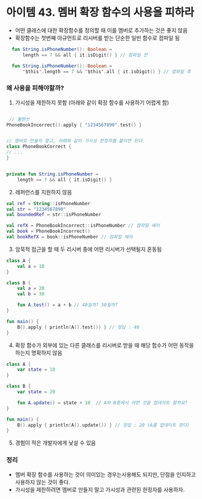 # 아이템 43. 멤버 확장 함수의 사용을 피하라
* 어떤 클래스에 대한 확장함수를 정의할 때 이를 멤버로 추가하는 것은 좋지 않음
* 확장함수는 첫번째 아규먼트로 리시버를 받는 단순한 일반 함수로 컴파일 됨

~~~kotlin
  fun String.isPhoneNumber(): Boolean = 
	  length == 7 && all { it.isDigit() } // 컴파일 전

  fun String.isPhoneNumber(): Boolean = 
	  '$this'.length == 7 && '$this'.all { it.isDigit() } // 컴파일 후
~~~

### 왜 사용을 피해야할까?

1. 가시성을 제한하지 못함 (아래와 같이 확장 함수를 사용하기 어렵게 함)

~~~kotlin

 // 불편쓰
PhoneBookIncorrect().apply { "1234567890".test() }


// 멤버로 만들지 말고, 아래와 같이 가시성 한정자를 붙이면 된다.
class PhoneBookCorrect {
// ...
} 


private fun String.isPhoneNumber = 
	length == 7 && all { it.isDigit() }
~~~

2. 레퍼런스를 지원하지 않음

~~~kotlin
val ref = String::isPhoneNumber
val str = "1234567890"
val boundedRef = str::isPhoneNumber

val refX = PhoneBookIncorrect::isPhoneNumber // 컴파일 에러
val book = PhoneBookIncorrect() 
val bookRefX = book::isPhoneNumber // 컴파일 에러 
~~~


3. 암묵적 접근을 할 때 두 리시버 중에 어떤 리시버가 선택될지 혼동됨

~~~kotlin
class A {
	val a = 10
}

class B {
	val a = 20
	val b = 30

	fun A.test() = a + b // 40일까? 50일까?
}

fun main() {    
	B().apply { println(A().test()) } // 정답 : 40
}
~~~

4. 확장 함수가 외부에 있는 다른 클래스를 리시버로 받을 때 해당 함수가 어떤 동작을 하는지 명확하지 않음
~~~kotlin
class A {
	var state = 10
}

class B {
	var state = 20

	fun A.update() = state + 10  // A와 B중에서 어떤 것을 업데이트 할까요?
}

fun main() { 
	B().apply { println(A().update()) } // 정답 : 20 (A를 업데이트 한다)
}
~~~

5. 경험이 적은 개발자에게 낯설 수 있음

### 정리
* 멤버 확장 함수를 사용하는 것이 의미있는 경우는사용해도 되지만, 단점을 인지하고 사용하지 않는 것이 좋다.
* 가시성을 제한하려면 멤버로 만들지 말고 가시성과 관련된 한정자를 사용하자.